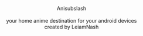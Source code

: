 <p align="center">
  Anisubslash <br><br> your home anime destination for your android devices <br> created by LeiamNash
</p>